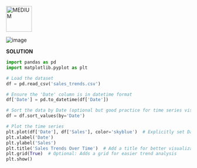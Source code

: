 <img src="https://img.shields.io/badge/MEDIUM-orange" alt="MEDIUM" width="70">

![image](https://github.com/user-attachments/assets/a24282fd-8c38-4b23-8d22-941c78c66105)

**SOLUTION**

```python
import pandas as pd
import matplotlib.pyplot as plt 

# Load the dataset
df = pd.read_csv('sales_trends.csv')

# Ensure the 'Date' column is in datetime format
df['Date'] = pd.to_datetime(df['Date'])

# Sort the data by Date (optional but good practice for time series visualization)
df = df.sort_values(by='Date')

# Plot the time series
plt.plot(df['Date'], df['Sales'], color='skyblue')  # Explicitly set Date as x-axis and Sales as y-axis
plt.xlabel('Date')
plt.ylabel('Sales')
plt.title('Sales Trends Over Time')  # Add a title for better visualization
plt.grid(True)  # Optional: Adds a grid for easier trend analysis
plt.show()
```
